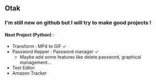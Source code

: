 ## Otak
### I'm still new on github but I will try to make good projects !
#### Next Project (Python) :
- Transform : MP4 to GIF ✓
- Password Kepper : Password manager ✓
  - Maybe add some features like delete password, graphical management...
- Text Editor 
- Amazon Tracker 

